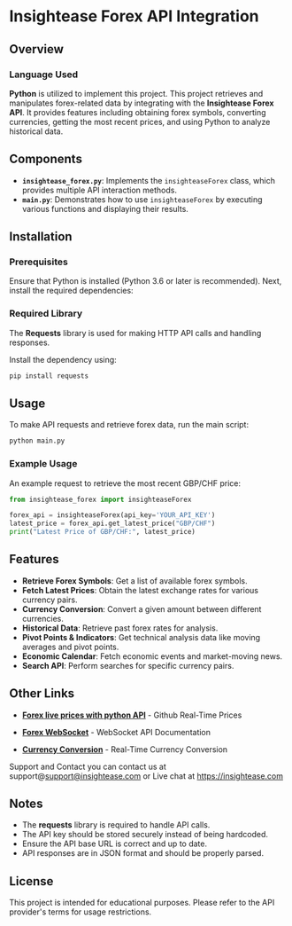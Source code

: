 # Insightease Forex API Integration

## Overview

### Language Used

**Python** is utilized to implement this project.
This project retrieves and manipulates forex-related data by integrating with the **Insightease Forex API**. It provides features including obtaining forex symbols, converting currencies, getting the most recent prices, and using Python to analyze historical data.

## Components
- **`insightease_forex.py`**: Implements the `insighteaseForex` class, which provides multiple API interaction methods.
- **`main.py`**: Demonstrates how to use `insighteaseForex` by executing various functions and displaying their results.

## Installation
### Prerequisites
Ensure that Python is installed (Python 3.6 or later is recommended). Next, install the required dependencies:

### Required Library
The **Requests** library is used for making HTTP API calls and handling responses.

Install the dependency using:
```sh
pip install requests
```

## Usage
To make API requests and retrieve forex data, run the main script:
```sh
python main.py
```

### Example Usage
An example request to retrieve the most recent GBP/CHF price:
```python
from insightease_forex import insighteaseForex

forex_api = insighteaseForex(api_key='YOUR_API_KEY')
latest_price = forex_api.get_latest_price("GBP/CHF")
print("Latest Price of GBP/CHF:", latest_price)
```

## Features
- **Retrieve Forex Symbols**: Get a list of available forex symbols.
- **Fetch Latest Prices**: Obtain the latest exchange rates for various currency pairs.
- **Currency Conversion**: Convert a given amount between different currencies.
- **Historical Data**: Retrieve past forex rates for analysis.
- **Pivot Points & Indicators**: Get technical analysis data like moving averages and pivot points.
- **Economic Calendar**: Fetch economic events and market-moving news.
- **Search API**: Perform searches for specific currency pairs.

## Other Links

- **[Forex live prices with python API](https://github.com/fcsapi/Real-Time-Prices-with-Socket-PHP)** - Github Real-Time Prices

- **[Forex WebSocket]([https://insightease.com/docs/forex-api])** - WebSocket API Documentation

- **[Currency Conversion](https://insightease.com/currency-converter)** - Real-Time Currency Conversion


Support and Contact
you can contact us at support@support@insightease.com or Live chat at https://insightease.com

## Notes
- The **requests** library is required to handle API calls.
- The API key should be stored securely instead of being hardcoded.
- Ensure the API base URL is correct and up to date.
- API responses are in JSON format and should be properly parsed.

## License
This project is intended for educational purposes. Please refer to the API provider's terms for usage restrictions.
